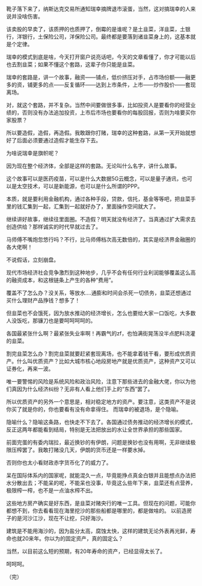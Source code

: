  

靴子落下来了，纳斯达克交易所通知瑞幸摘牌退市滚蛋，当然，这对搞瑞幸的人来说并没啥伤害。 

该卖股的早卖了，该质押的也质押了，倒霉的是谁呢？是土韭菜，洋韭菜，土银行，洋银行，土保险公司，洋保险公司。最终都是要落到诸韭菜身上的，这基本就是个定律。 

瑞幸的模式到底是啥，今天打开窗户说亮话吧，今天的文章看懂了，你才可能以后也去割韭菜；如果不懂这个套路，这辈子你只能是韭菜。 

瑞幸的套路是，讲一个故事，融资——铺点，低价挤压对手，占市场份额——融更多的资，铺更多的点——反复循环——达到上市条件，上市——炒作股价——套现离场。 

对，就这个套路，并不复杂。当然中间要做很多事，比如投资人是要看你的经营业绩的，否则没有办法追加投资，上市后市场也要看你的每股回报，否则为啥要买你家股票？ 

所以要造假，造假，再造假。我敢跟你打赌，瑞幸的这种套路，从第一天开始就想好了后面必须要通过造假才能生存下去。 

为啥说瑞幸是旗帜呢？ 

因为现在整个经济体，全部是这样的套路。无论叫什么名字，讲什么故事。 

这个故事可以是医药疫苗，可以是什么大数据5G云概念，可以是量子通讯，也可以是太空技术，可以是新能源，也可以是什么所谓的PPP。 

本质，就是要利用金融机构，通过各种手段，贷款，信托，基金等等吧，把韭菜手里的钱汇集到一起，汇集到一起就好办了，里面操作空间就大了。 

继续讲好故事，继续往里面圈。不造假？明天就没有经济了。当真通过扩大需求去创造供给？那样诚实的时代早就过去了。 

马师傅不嘴炮忽悠行吗？不行，比马师傅档次高无数倍的，其实是经济界金融圈的各大佬啊！ 

不说假话，立刻崩盘。 

现代市场经济社会竞争激烈到这种地步，几乎不会有任何行业利润能够覆盖这么高的融资成本，和这根链条上产生的各种“费用”。 

覆盖不了怎么办？没关系，等放水&#8230;.通膨和时间会杀死一切债务，韭菜还想通过买什么理财产品挣钱？想多了！ 

但韭菜也不会饿死，因为放水推动的经济增长，怎么也要给大家一口饭吃，大多数人没饭吃，那镰刀也是要呵呵呵呵的。 

各国最紧张什么啊？最紧张失业率啊！再霸气的zf，也怕满街晃荡没半点肥料浇灌的韭菜。 

割完韭菜怎么办？割完韭菜就要赶紧套现离场，也不能拿着钱干看，要形成优质资产。什么叫优质资产？比如大城市核心地段房地产就是优质资产，这种资产又可以证券化，再来一波。 

唯一要警惕的风险是系统风险和政治风险，注意下那些进去的金融大佬，你以为他们真因为什么经济纠纷？无非有人看上他们手上的“东西”罢了。 

所以优质资产的另外一个意思是，相对稳定地方的资产。要注意，这类资产不是说你买了就是你的，你也要看有没有命拿得住。   而瑞幸的被退场，是个隐喻。 

隐喻什么？隐喻这条路，也快走不下去了。各国通过债务推动的经济增长的模式，反正这两年都能看到结局，特别是无法把放出的水让全世界承担的那些国家。 

前面完蛋的有委内瑞拉，最近换钞的有伊朗，问题是换钞也没有用啊，无非继续极限压榨罢了。我敢打赌没几天，伊朗的货币还是一样要水掉。 

否则你也太小看财政赤字货币化了的威力了。 

呆在国际体系内的国家呢，就能混久一点，毕竟能挣点真金白银并且能想点办法把水分散出去；不能呆的呢，不能呆也没事，毕竟这么些年下来，韭菜还有点营养，极限榨一榨，也不是一点油水榨不出。 

这些地方房产确实是好东西，是韭菜对赌央行的唯一工具。但现在的问题，可能你都想不到，你去看看现在海里挖沙的那些船都是哪里的，都是做啥的。   以前造房子的是河沙江沙，现在不让挖，只好海沙。 

建筑是不能用海沙的，因为盐分太高，腐蚀太快，这样的建筑无论外表再光鲜，寿命也就20来年。你以为的固定资产，真的固定么？ 

当然，以目前这么短的预期，有20年寿命的资产，已经显得太长了。 

呵呵呵。 

（完）   


